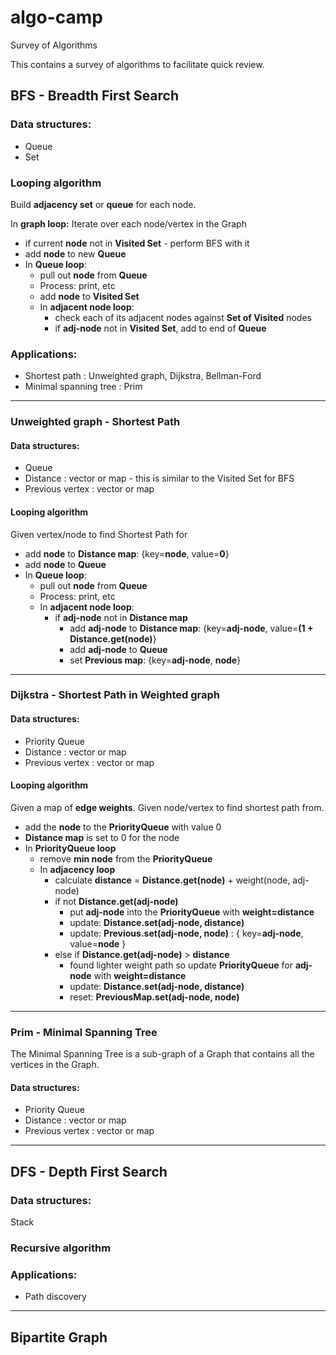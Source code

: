 # algo-camp
Survey of Algorithms

This contains a survey of algorithms to facilitate quick review.

## BFS - Breadth First Search

### Data structures:
* Queue
* Set

### Looping algorithm

Build **adjacency set** or **queue** for each node.

In **graph loop:** Iterate over each node/vertex in the Graph
* if current **node** not in **Visited Set** - perform BFS with it
* add **node** to new **Queue**
* In **Queue loop**:
  * pull out **node** from **Queue**
  * Process: print, etc
  * add **node** to **Visited Set**
  * In **adjacent node loop**:
    * check each of its adjacent nodes against **Set of Visited** nodes
    * if **adj-node** not in **Visited Set**, add to end of **Queue**
    
### Applications: 
* Shortest path : Unweighted graph, Dijkstra, Bellman-Ford
* Minimal spanning tree : Prim

---
### Unweighted graph - Shortest Path

#### Data structures:
* Queue
* Distance : vector or map - this is similar to the Visited Set for BFS
* Previous vertex : vector or map

#### Looping algorithm

Given vertex/node to find Shortest Path for
* add **node** to **Distance map**: {key=**node**, value=**0**}
* add **node** to **Queue**
* In **Queue loop**:
  * pull out **node** from **Queue**
  * Process: print, etc
  * In **adjacent node loop**:
    * if **adj-node** not in **Distance map**
      * add **adj-node** to **Distance map**: {key=**adj-node**, value=**(1 + Distance.get(node)**}
      * add **adj-node** to **Queue**
      * set **Previous map**: {key=**adj-node**, **node**}
    
---
### Dijkstra - Shortest Path in Weighted graph

#### Data structures:
* Priority Queue
* Distance : vector or map
* Previous vertex : vector or map

#### Looping algorithm

Given a map of **edge weights**.
Given node/vertex to find shortest path from.
* add the **node** to the **PriorityQueue** with value 0
* **Distance map** is set to 0 for the node
* In **PriorityQueue loop**
  * remove **min node** from the **PriorityQueue**
  * In **adjacency loop**
    * calculate **distance** = **Distance.get(node)** + weight(node, adj-node)
    * if not **Distance.get(adj-node)**
      * put **adj-node** into the **PriorityQueue** with **weight=distance**
      * update: **Distance.set(adj-node, distance)**
      * update: **Previous.set(adj-node, node)** : { key=**adj-node**, value=**node** }
    * else if **Distance.get(adj-node)** > **distance**
      * found lighter weight path so update **PriorityQueue** for **adj-node** with **weight=distance**
      * update: **Distance.set(adj-node, distance)**
      * reset: **PreviousMap.set(adj-node, node)**

---
### Prim - Minimal Spanning Tree

The Minimal Spanning Tree is a sub-graph of a Graph that contains all the vertices in the Graph.

#### Data structures:
* Priority Queue
* Distance : vector or map
* Previous vertex : vector or map

---
## DFS - Depth First Search

### Data structures:
Stack

### Recursive algorithm

### Applications:
* Path discovery

---

## Bipartite Graph



